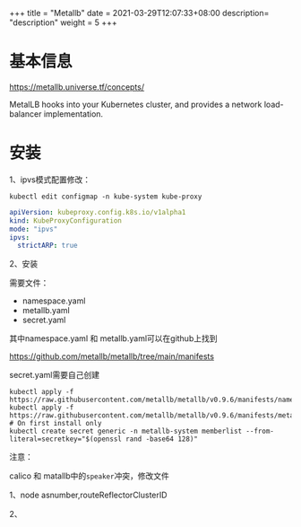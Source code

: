 +++
title = "Metallb"
date =  2021-03-29T12:07:33+08:00
description= "description"
weight = 5
+++

# 基本信息

https://metallb.universe.tf/concepts/

MetalLB hooks into your Kubernetes cluster, and provides a network load-balancer implementation. 


# 安装

1、ipvs模式配置修改：

```shell
kubectl edit configmap -n kube-system kube-proxy
```

```yaml
apiVersion: kubeproxy.config.k8s.io/v1alpha1
kind: KubeProxyConfiguration
mode: "ipvs"
ipvs:
  strictARP: true
```

2、安装

需要文件：

- namespace.yaml
- metallb.yaml
- secret.yaml

其中namespace.yaml 和 metallb.yaml可以在github上找到

https://github.com/metallb/metallb/tree/main/manifests

secret.yaml需要自己创建

```shell
kubectl apply -f https://raw.githubusercontent.com/metallb/metallb/v0.9.6/manifests/namespace.yaml
kubectl apply -f https://raw.githubusercontent.com/metallb/metallb/v0.9.6/manifests/metallb.yaml
# On first install only
kubectl create secret generic -n metallb-system memberlist --from-literal=secretkey="$(openssl rand -base64 128)"
```

注意：

calico 和 matallb中的`speaker`冲突，修改文件



1、node asnumber,routeReflectorClusterID

2、
